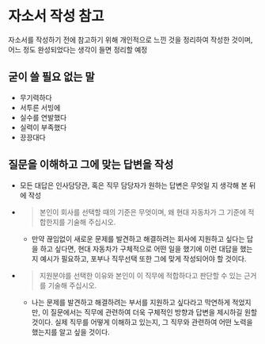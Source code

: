 # 자소서 작성 참고
자소서를 작성하기 전에 참고하기 위해 개인적으로 느낀 것을 정리하여 작성한 것이며, 어느 정도 완성되었다는 생각이 들면 정리할 예정
## 굳이 쓸 필요 없는 말
- 무기력하다
- 서투른 서빙에
- 실수를 연발했다
- 실력이 부족했다
- 끙끙대다
## 질문을 이해하고 그에 맞는 답변을 작성
- 모든 대답은 인사담당관, 혹은 직무 담당자가 원하는 답변은 무엇일 지 생각해 본 뒤에 작성
- > 본인이 회사를 선택할 때의 기준은 무엇이며, 왜 현대 자동차가 그 기준에 적합한지를 기술해 주십시오.

  - 만약 끊임없이 새로운 문제를 발견하고 해결하려는 회사에 지원하고 싶다는 답을 하고 싶다면, 현대 자동차가 구체적으로 어떤 일을 했기에 이런 대답을 했는지 예시가 필요하고, 포부나 직무선택 또한 그에 맞게 작성되어야 할 것이다.
- > 지원분야를 선택한 이유와 본인이 이 직무에 적합하다고 판단할 수 있는 근거를 기술해 주십시오.

  - 나는 문제를 발견하고 해결하려는 부서를 지원하고 싶다라고 막연하게 적었지만, 이 질문에서는 직무에 관련하여 더욱 구체적인 방향과 답변을 제시하길 원할 것이다. 실제 직무를 어떻게 이해하고 있는지, 그 직무와 관련하여 어떤 노력을 했는지를 알고 싶을 것이다.
